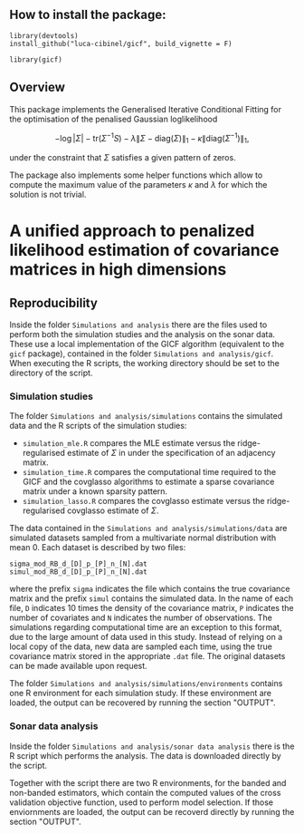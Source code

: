## How to install the package:
```
library(devtools)
install_github("luca-cibinel/gicf", build_vignette = F)

library(gicf)
```

## Overview
This package implements the Generalised Iterative Conditional Fitting for the optimisation of the penalised Gaussian loglikelihood

$$-\log{|\Sigma|} - \text{tr}(\Sigma^{-1}S) - \lambda\|\Sigma - \text{diag}(\Sigma)\|_1 - \kappa\|\text{diag}(\Sigma^{-1})\|_1,$$

under the constraint that $\Sigma$ satisfies a given pattern of zeros.

The package also implements some helper functions which allow to compute the maximum value of the parameters $\kappa$ and $\lambda$ for which the solution is not trivial.

# A unified approach to penalized likelihood estimation of covariance matrices in high dimensions

## Reproducibility

Inside the folder `Simulations and analysis` there are the files used to perform both the simulation studies and the analysis on the sonar data. These use a local implementation of the GICF algorithm (equivalent to the `gicf` package), contained in the folder `Simulations and analysis/gicf`. When executing the R scripts, the working directory should be set to the directory of the script.

### Simulation studies
The folder `Simulations and analysis/simulations` contains the simulated data and the R scripts of the simulation studies:
- `simulation_mle.R` compares the MLE estimate versus the ridge-regularised estimate of $\Sigma$ in under the specification of an adjacency matrix.
- `simulation_time.R` compares the computational time required to the GICF and the covglasso algorithms to estimate a sparse covariance matrix under a known sparsity pattern.
- `simulation_lasso.R` compares the covglasso estimate versus the ridge-regularised covglasso estimate of $\Sigma$.

The data contained in the `Simulations and analysis/simulations/data` are simulated datasets sampled from a multivariate normal distribution with mean $0$. Each dataset is described by two files:
```
sigma_mod_RB_d_[D]_p_[P]_n_[N].dat
simul_mod_RB_d_[D]_p_[P]_n_[N].dat
```
where the prefix `sigma` indicates the file which contains the true covariance matrix and the prefix `simul` contains the simulated data. In the name of each file, `D` indicates $10$ times the density of the covariance matrix, `P` indicates the number of covariates and `N` indicates the number of observations. The simulations regarding computational time are an exception to this format, due to the large amount of data used in this study. Instead of relying on a local copy of the data, new data are sampled each time, using the true covariance matrix stored in the appropriate `.dat` file. The original datasets can be made available upon request.

The folder `Simulations and analysis/simulations/environments` contains one R environment for each simulation study. If these environment are loaded, the output can be recovered by running the section "OUTPUT".

### Sonar data analysis
Inside the folder `Simulations and analysis/sonar data analysis` there is the R script which performs the analysis. The data is downloaded directly by the script.

Together with the script there are two R environments, for the banded and non-banded estimators, which contain the computed values of the cross validation objective function, used to perform model selection. If those enviornments are loaded, the output can be recoverd directly by running the section "OUTPUT".
